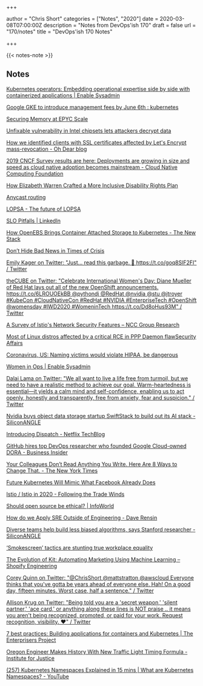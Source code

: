 +++

author = "Chris Short"
categories = ["Notes", "2020"]
date = 2020-03-08T07:00:00Z
description = "Notes from DevOps'ish 170"
draft = false
url = "170/notes"
title = "DevOps'ish 170 Notes"

+++

{{< notes-note >}}

## Notes

[Kubernetes operators: Embedding operational expertise side by side with containerized applications | Enable Sysadmin](https://www.redhat.com/sysadmin/kubernetes-operators)

[Google GKE to introduce management fees by June 6th : kubernetes](https://www.reddit.com/r/kubernetes/comments/fdgblk/google_gke_to_introduce_management_fees_by_june/)

[Securing Memory at EPYC Scale](https://blog.cloudflare.com/securing-memory-at-epyc-scale/)

[Unfixable vulnerability in Intel chipsets lets attackers decrypt data](https://www.scmagazineuk.com/unfixable-vulnerability-intel-chipsets-lets-attackers-decrypt-data/article/1676112)

[How we identified clients with SSL certificates affected by Let's Encrypt mass-revocation - Oh Dear blog](https://ohdear.app/blog/how-we-identified-clients-with-ssl-certificates-affected-by-lets-encrypt-mass-revocation)

[2019 CNCF Survey results are here: Deployments are growing in size and speed as cloud native adoption becomes mainstream - Cloud Native Computing Foundation](https://www.cncf.io/blog/2020/03/04/2019-cncf-survey-results-are-here-deployments-are-growing-in-size-and-speed-as-cloud-native-adoption-becomes-mainstream/)

[How Elizabeth Warren Crafted a More Inclusive Disability Rights Plan](https://gizmodo.com/every-politician-should-steal-elizabeth-warrens-tech-fu-1841386568)

[Anycast routing](https://blog.baturin.org/anycast-routing.html)

[LOPSA - The future of LOPSA](https://lopsa.org/thefuture)

[SLO Pitfalls | LinkedIn](https://www.linkedin.com/pulse/slo-pitfalls-femi-agbabiaka/)

[How OpenEBS Brings Container Attached Storage to Kubernetes - The New Stack](https://thenewstack.io/how-openebs-brings-container-attached-storage-to-kubernetes/)

[Don’t Hide Bad News in Times of Crisis](https://hbr.org/2020/03/dont-hide-bad-news-in-times-of-crisis)

[Emily Kager on Twitter: "Just... read this garbage. 🤔 https://t.co/goq8SlF2FI" / Twitter](https://mobile.twitter.com/EmilyKager/status/1236088204672942080)

[theCUBE on Twitter: "Celebrate International Women's Day: Diane Mueller of Red Hat lays out all of the new OpenShift announcements. https://t.co/6LROUOEkBB @pythondj @RedHat @nvidia @stu @jtroyer #KubeCon #CloudNativeCon #RedHat #NVIDIA #EnterpriseTech #OpenShift @womensday #IWD2020 #WomeninTech https://t.co/Dd8oHus93M" / Twitter](https://mobile.twitter.com/theCUBE/status/1236321166626820099)

[A Survey of Istio's Network Security Features – NCC Group Research](https://research.nccgroup.com/2020/03/04/a-survey-of-istios-network-security-features/)

[Most of Linux distros affected by a critical RCE in PPP Daemon flawSecurity Affairs](https://securityaffairs.co/wordpress/99043/hacking/linux-rce-ppp-daemon-flaw.html)

[Coronavirus, US: Naming victims would violate HIPAA, be dangerous](https://www.usatoday.com/story/news/nation/2020/03/06/coronavirus-us-naming-victims-would-violate-hipaa-dangerous/4964498002/)

[Women in Ops | Enable Sysadmin](https://www.redhat.com/sysadmin/women-ops)

[Dalai Lama on Twitter: "We all want to live a life free from turmoil, but we need to have a realistic method to achieve our goal. Warm-heartedness is essential—it yields a calm mind and self-confidence, enabling us to act openly, honestly and transparently, free from anxiety, fear and suspicion." / Twitter](https://mobile.twitter.com/DalaiLama/status/1235875303764844544)

[Nvidia buys object data storage startup SwiftStack to build out its AI stack - SiliconANGLE](https://siliconangle.com/2020/03/05/nvidia-buys-object-data-storage-startup-swiftstack-build-ai-stack/)

[Introducing Dispatch - Netflix TechBlog](https://netflixtechblog.com/introducing-dispatch-da4b8a2a8072)

[GitHub hires top DevOps researcher who founded Google Cloud-owned DORA - Business Insider](https://www.businessinsider.com/github-hires-nicole-forsgren-devops-researcher-google-cloud-dora-2020-3)

[Your Colleagues Don’t Read Anything You Write. Here Are 8 Ways to Change That. - The New York Times](https://www.nytimes.com/2020/03/04/smarter-living/your-colleagues-dont-read-anything-you-write-here-are-8-ways-to-change-that.html)

[Future Kubernetes Will Mimic What Facebook Already Does](https://www.nextplatform.com/2019/06/10/future-kubernetes-will-mimic-what-facebook-already-does/)

[Istio / Istio in 2020 - Following the Trade Winds](https://istio.io/blog/2020/tradewinds-2020/)

[Should open source be ethical? | InfoWorld](https://www.infoworld.com/article/3530300/should-open-source-be-ethical.html)

[How do we Apply SRE Outside of Engineering - Dave Rensin](https://www.blameless.com/apply-sre-engineering-dave-rensin/)

[Diverse teams help build less biased algorithms, says Stanford researcher - SiliconANGLE](https://siliconangle.com/2020/03/04/diverse-teams-help-build-less-biased-algorithms-says-stanford-research-scholar-wids2020/)

[‘Smokescreen’ tactics are stunting true workplace equality](https://www.siliconrepublic.com/careers/boards-women-smokescreen-ann-prendergast)

[The Evolution of Kit: Automating Marketing Using Machine Learning – Shopify Engineering](https://engineering.shopify.com/blogs/engineering/evolution-kit-automating-marketing-machine-learning)

[Corey Quinn on Twitter: "@ChrisShort @mattstratton @awscloud Everyone thinks that you've gotta be years ahead of everyone else. Hah! On a good day, fifteen minutes. Worst case, half a sentence." / Twitter](https://mobile.twitter.com/QuinnyPig/status/1234881636233367554)

[Allison Krug on Twitter: "Being told you are a 'secret weapon,' 'silent partner,' 'ace card,' or anything along these lines is NOT praise .. it means you aren't being recognized, promoted, or paid for your work. Request recognition, visibility. ❤️" / Twitter](https://mobile.twitter.com/allinison/status/1234647577007550464)

[7 best practices: Building applications for containers and Kubernetes | The Enterprisers Project](https://enterprisersproject.com/article/2020/3/kubernetes-best-practices-building-applications-containers)

[Oregon Engineer Makes History With New Traffic Light Timing Formula - Institute for Justice](https://ij.org/press-release/oregon-engineer-makes-history-with-new-traffic-light-timing-formula/)

[(257) Kubernetes Namespaces Explained in 15 mins | What are Kubernetes Namespaces? - YouTube](https://www.youtube.com/watch?v=K3jNo4z5Jx8&feature=youtu.be)
